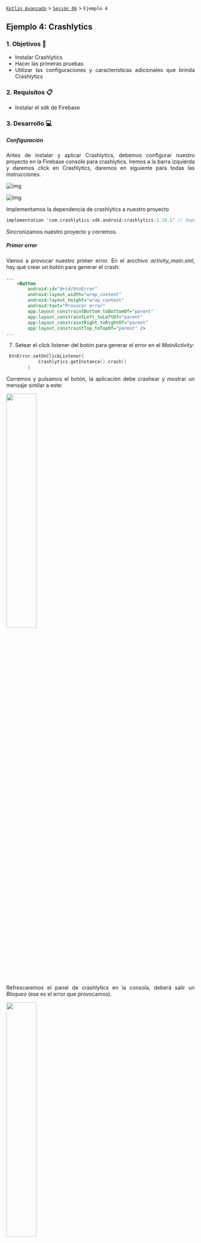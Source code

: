 [`Kotlin Avanzado`](../../Readme.md) > [`Sesión 06`](../Readme.md) > `Ejemplo 4`

## Ejemplo 4: Crashlytics

<div style="text-align: justify;">


### 1. Objetivos :dart:

- Instalar Crashlytics
- Hacer las primeras pruebas 
- Utilizar las configuraciones y características adicionales que brinda Crashlytics

### 2. Requisitos :clipboard:

* Instalar el sdk de Firebase

### 3. Desarrollo :computer:

##### Configuración

Antes de instalar y aplicar Crashlytics, debemos configurar nuestro proyecto en la Firebase console para crashlytics. Iremos a la barra izquierda y daremos click en Crashlytics, daremos en siguiente para todas las instrucciones.

![img](img/01.png)

![img](img/02.png)

Implementamos la dependencia de crashlytics a nuestro proyecto

```kotlin
implementation 'com.crashlytics.sdk.android:crashlytics:2.10.1' // Dependencia de crashlytics
```

Sincronizamos nuestro proyecto y corremos.



##### Primer error

Vamos a provocar nuestro primer error. En el arcchivo *activity_main.xml*, hay qué crear un botón para generar el crash:

```xml
...
    <Button
        android:id="@+id/btnError"
        android:layout_width="wrap_content"
        android:layout_height="wrap_content"
        android:text="Provocar error"
        app:layout_constraintBottom_toBottomOf="parent"
        app:layout_constraintLeft_toLeftOf="parent"
        app:layout_constraintRight_toRightOf="parent"
        app:layout_constraintTop_toTopOf="parent" />
...
```

7. Setear el click listener del botón para generar el error en el *MainActivity*:

```kotlin
 btnError.setOnClickListener{
            Crashlytics.getInstance().crash()
        }
```

Corremos y pulsamos el botón, la aplicación debe crashear y mostrar un mensaje similar a este: 

<img src="img/03.png" width="40%"/>

Refrescaremos el panel de crashlytics en la consola, deberá salir un *Bloqueo* (ese es el error que provocamos).

<img src="img/04.png" width="40%"/>

- Al dar click sobre el botón, debe aparecer el siguiente panel, hacer todo lo que dice la imagen: 

<img src="img/05.png" width="50%"/>

- Al dar click al StackTrace, saldrá el siguiente panel, analizarlo y explorar las pestañas

<img src="img/06.png" width="90%"/>

- La última pestaña son datos del dispositivo que tuvo los errores

<img src="img/07.png" width="90%"/>



##### Crashlytics Log

La pestaña de registros corresponde a logs que se imprimen desde la aplicación por medio del comando: 

```kotlin
Crashlytics.log(priority: Int ,tag: String,msg:  String)//Hace un println (se muestra en el logcat) y registra el log en Crashlyticcs

CrashLytics.log(ms: String)//De esta forma sólo se reporta el log
```

 el log de un crash report se envía en la siguiente vez que la aplicación se abra para evitar problemas de tráfico, por lo cual en los errores no críticos, hay que cerrar y volver a abrir nuestra app

Vamos a implementar estos métodos en nuestro botón de de error


```kotlin
 btnError.setOnClickListener{
            try {
                throw NullPointerException()
            } catch (ex: NullPointerException) {
                Crashlytics.log(Log.ERROR, "CrashError", "NullPointer Provocado para pruebas!")
		Crashlytics.logException(ex) //para que se pueda reportar el non fatal exception
            }
        }
```

***Nota: crashlytics guarda máximo 64kb del log en memoria para evitar realentamiento en la app***

***Nota 2: Los errores pueden tardar hasta 5 minutos en aparecer, tener paciencia si no aparece rápido***

En el dashboard, se deben ver reflejadas las tareas de la siguiente forma: 

<img src="img/08.png" width="90%"/>

Como ya no se usa el error provocado por Crashlytics, sino un NullPointerException provocado por nosotros, ahora se muestra que el origen del error 09fue en *MainActivity.kt*. Notamos también que dice *No crítico* (son errores que se cachan en un try catch)

<img src="img/09.png" width="90%"/>

<img src="img/10.png" width="90%"/>

Tanto en el logcat como en el registro aparece el error log que escribimos.



##### Agregando datos adicionales

Vamos a agregar datos extra, en este caso, simularemos algún identificador de usuario y otros datos que pueden ser útiiles para saber a quién le está sucediendo el error y bajo qué términos.

vamos a agregar los siguientes datos:
    -Correo electrónico
    -UID
    -Nombre de usuario



con los siguientes métodos, llamados en el onCreate: 

```kotlin
Crashlytics.setUserIdentifier("Bedu-LmtvK4ge-Fqox-blRy")
Crashlytics.setUserEmail("manuel@bedu.org")
Crashlytics.setUserName("Manuel Bedu") 
```

Esperamos un momento y consultamos el dashboard de Crashlytics, abrimos el último registro y abrimos la pesataña *datos*:

![img](img/11.png)

En el anterior error, al entrar a la pestaña de Claves, podemos observar que el log está vacío:

![img](img/12.png)

Pondremos ahora valores clave a los errores, llamando a los siguientes métodos en el *onCreate*:

```kotlin
Crashlytics.setInt("Edad", 23)
Crashlytics.setString("Trabajo", "Developer")
Crashlytics.setBool("Bloqueado",false)
Crashlytics.setFloat("Crédito",1350.23f)
```

corremos la aplicación y volvemos a generar el error. Consultamos el log y nos vamos a la pestaña *Claves*, debería salir un log similar al siguiente:

<img src="img/13.png" width="95%"/>



##### Activar correo de aviso

Vamos a activar un correo de aviso cuando se genere un nuevo error. Para ello, tenemos qué dar click a la campana en la pantalla superior derecha (estando en el dashboard de Crashlytics).

![img](img/14.png)

Se desplegará un menú lateral, Dar click al enlace *Manage your alerts for this project*.

![img](img/15.png)

Se abrirá una nueva ventana con opciones de alerta para varios servicios, buscar Crashlytics y activar las casillas restantes (para nuevos errors urgentes y no urgentes).

![img](img/16.png)

Debemos mover un par de líneas de código al  error generado por nosotros para que Crashlytics lo reconozca como uno nuevo. Después de esto, reproduce nuevamente el error.

Abrir la bandeja de la cuenta google que alberga el proyecto Firebase. Consultar el correo electrónico que ha llegado.

![img](img/17.png)

![img](img/18.png)

##### Estados de incidencias

Ahora vamos a modificar los estados de incidencias de errores, agregar notas y filtrarlos

En el menú de Crashlytics, visualizar y clickar el filtro de *Problemas*.

![img](img/19.png)

1. En las opciones, enfocar *Estado de la incidencia*, se muestran tres opciones con cuatro estados

- Abiertas
- Cerradas
- Silenciadas
- Datos

Vamos a manipular al menos tres de esos estados.

![img](img/20.png)

Abrimos cualquier problema Abierto (no dice ni cerrado ni silenciado y no se muestra opaco)

en la siguiente página,debemos  buscar el botón azul *cerrar* y dar click a la flecha hacia abajo, aquí está la opción para cambiar a silenciado o cerrado un problema.

![img](img/21.png)

Cambiar a silenciado (el bicho capturado es azul)

![img](img/22.png)

Agregar una nota,  deberá visualizarse de la siguiente forma:

![img](img/23.png)

Cambiar a cerrado y agregar otra nota(el bicho capturado es verde con tapa roja)

![img](img/24.png)

Regresar a la pantalla principal de Crashlytics. Modificar otra incidencia aplicar el filtro de *Cerradas o silenciadas*, se deben visualizar únicamente las que modificaste.

![img](img/25.png)

##### Alertas de velocidad y Configuración de datos de fallos

Si no deseas compartir la información de los crashes de tu app o quieres modificar el rango de tolerancia a incidencias repetidas por un periodo de tiempo, hay que abrir el DropDown menu en la esquina superior derecha del módulo de problemas.

![img](img/26.png)

\--



![img](img/27.png)

\--

![img](img/28.png)



[`Anterior`](../Ejemplo-03) | [`Siguiente`](../Reto-03)      

</div>


